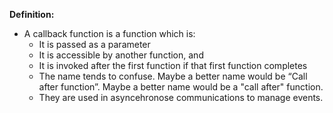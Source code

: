 **Definition:**
* A callback function is a function which is:
	* It is passed as a parameter 
	* It is accessible by another function, and 
	* It is invoked after the first function if that first function completes
	*  The name tends to confuse. Maybe a better name would be “Call after function”. Maybe a better name would be a "call after" function. 
	*  They are used in asyncehronose communications to manage events.